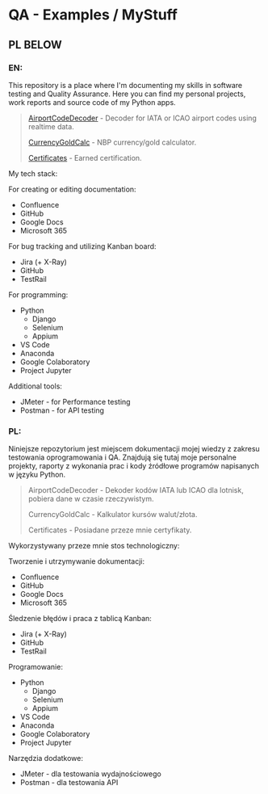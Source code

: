 # QA - Examples / MyStuff

## PL BELOW

### EN:

This repository is a place where I'm documenting my skills in software testing and Quality Assurance.
Here you can find my personal projects, work reports and source code of my Python apps.

>[AirportCodeDecoder](https://github.com/etotoja/QA/tree/main/AirportCodeDecoder) - Decoder for IATA or ICAO airport codes using realtime data.
>
>[CurrencyGoldCalc](https://github.com/etotoja/QA/tree/main/CurrencyGoldCalc) - NBP currency/gold calculator.
>
>[Certificates](https://github.com/etotoja/QA/tree/main/Certificates) - Earned certification.

My tech stack:

  For creating or editing documentation:
  - Confluence
  - GitHub
  - Google Docs
  - Microsoft 365

  For bug tracking and utilizing Kanban board:
  - Jira (+ X-Ray)
  - GitHub
  - TestRail

  For programming:
  - Python
    - Django
    - Selenium
    - Appium
  - VS Code
  - Anaconda
  - Google Colaboratory
  - Project Jupyter

  Additional tools:
  - JMeter - for Performance testing
  - Postman - for API testing




### PL:

Niniejsze repozytorium jest miejscem dokumentacji mojej wiedzy z zakresu testowania oprogramowania i QA.
Znajdują się tutaj moje personalne projekty, raporty z wykonania prac i kody źródłowe programów napisanych w języku Python.

>AirportCodeDecoder - Dekoder kodów IATA lub ICAO dla lotnisk, pobiera dane w czasie rzeczywistym.
>
>CurrencyGoldCalc - Kalkulator kursów walut/złota.
>
>Certificates - Posiadane przeze mnie certyfikaty.

Wykorzystywany przeze mnie stos technologiczny:

  Tworzenie i utrzymywanie dokumentacji:
  - Confluence
  - GitHub
  - Google Docs
  - Microsoft 365

  Śledzenie błędów i praca z tablicą Kanban:
  - Jira (+ X-Ray)
  - GitHub
  - TestRail

  Programowanie:
  - Python
    - Django
    - Selenium
    - Appium
  - VS Code
  - Anaconda
  - Google Colaboratory
  - Project Jupyter

  Narzędzia dodatkowe:
  - JMeter - dla testowania wydajnościowego
  - Postman - dla testowania API

